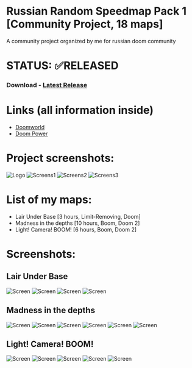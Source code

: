 # Russian Random Speedmap Pack 1 [Community Project, 18 maps]

A community project organized by me for russian doom community

# STATUS: ✅RELEASED

### Download - [Latest Release](https://github.com/dron12261games/CPL-RRSP1/releases/download/v1/RRSP1.zip)

# Links (all information inside)
- [Doomworld](https://www.doomworld.com/forum/topic/141189-russian-random-speedmap-pack-1-18-totally-different-maps/?tab=comments#comment-2725910)
- [Doom Power](http://i.iddqd.ru/viewtopic.php?p=135537)

# Project screenshots:
![Logo](./screens/1.png)
![Screens1](./screens/2.png)
![Screens2](./screens/3.png)
![Screens3](./screens/4.png)

# List of my maps:
- Lair Under Base [3 hours, Limit-Removing, Doom]
- Madness in the depths [10 hours, Boom, Doom 2]
- Light! Camera! BOOM! [6 hours, Boom, Doom 2]

# Screenshots:

## Lair Under Base
![Screen](./screens/5.png)
![Screen](./screens/6.png)
![Screen](./screens/7.png)
![Screen](./screens/8.png)

## Madness in the depths
![Screen](./screens/14.png)
![Screen](./screens/15.png)
![Screen](./screens/16.png)
![Screen](./screens/17.png)
![Screen](./screens/18.png)
![Screen](./screens/19.png)

## Light! Camera! BOOM!
![Screen](./screens/9.png)
![Screen](./screens/10.png)
![Screen](./screens/11.png)
![Screen](./screens/12.png)
![Screen](./screens/13.png)
